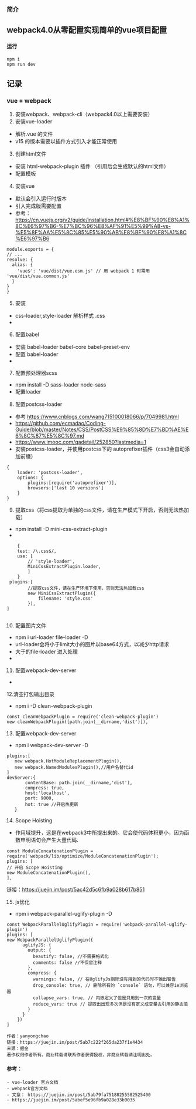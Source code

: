 
### 简介
 webpack4.0从零配置实现简单的vue项目配置
- 

 #### 运行
 ```
 npm i
 npm run dev
 ```

 ## 记录


### vue + webpack

1. 安装webpack、webpack-cli（webpack4.0以上需要安装） 
2. 安装vue-loader
  - 解析.vue 的文件
  - v15 的版本需要以插件方式引入才能正常使用
3. 创建html文件
  - 安装 html-webpack-plugin 插件 （引用后会生成默认的html文件）
  - 配置模板
4. 安装vue
  - 默认会引入运行时版本
  - 引入完成版需要配置
  - 参考：https://cn.vuejs.org/v2/guide/installation.html#%E8%BF%90%E8%A1%8C%E6%97%B6-%E7%BC%96%E8%AF%91%E5%99%A8-vs-%E5%8F%AA%E5%8C%85%E5%90%AB%E8%BF%90%E8%A1%8C%E6%97%B6
  ```
  module.exports = {
  // ...
  resolve: {
    alias: {
      'vue$': 'vue/dist/vue.esm.js' // 用 webpack 1 时需用 'vue/dist/vue.common.js'
    }
  }
}

```

5. 安装
 - css-loader,style-loader 解析样式 .css
 - 
 
6. 配置babel
 - 安装 babel-loader babel-core babel-preset-env
 - 配置 babel-loader
 - 
7. 配置预处理器scss
  - npm install -D sass-loader node-sass
  - 配置loader
  

8. 配置postcss-loader
 - 参考 https://www.cnblogs.com/wang715100018066/p/7049981.html
 - https://github.com/ecmadao/Coding-Guide/blob/master/Notes/CSS/PostCSS%E9%85%8D%E7%BD%AE%E6%8C%87%E5%8C%97.md
 - https://www.imooc.com/qadetail/252850?lastmedia=1
 - 安装postcss-loader，并使用postcss下的 autoprefixer插件（css3会自动添加前缀）
 
```
{
    loader: 'postcss-loader',
    options: {
        plugins:[require('autoprefixer')],
        browsers:['last 10 versions']
    }
}
```

 
9. 提取css（将css提取为单独的css文件，请在生产模式下开启，否则无法热加载）
- npm install -D mini-css-extract-plugin
- 
```
    {
    test: /\.css$/,
    use: [
        // 'style-loader',
        MiniCssExtractPlugin.loader,
        ]
    }
 plugins:[
        //提取css文件，请在生产环境下使用，否则无法热加载css
        new MiniCssExtractPlugin({
            filename: 'style.css'
        }),
]


``` 


10. 配置图片文件
 - npm i url-loader file-loader -D
 - url-loader会将小于limit大小的图片以base64方式，以减少http请求
 - 大于的file-loader 进入处理
 - 
 
11. 配置webpack-dev-server
 - 
 
12.清空打包输出目录 
- npm i -D clean-webpack-plugin
```
const cleanWebpackPlugin = require('clean-webpack-plugin')
new cleanWebpackPlugin([path.join(__dirname,'dist')]),
```

13. 配置webpack-dev-server
 - npm i webpack-dev-server -D
 ```
 plugins:[
    new webpack.HotModuleReplacementPlugin(),
    new webpack.NamedModulesPlugin(),//用户名替代id
 ]
 devServer:{
        contentBase: path.join(__dirname,'dist'),
        compress: true,
        host:'localhost',
        port: 9000,
        hot: true //开启热更新
    }
 ```

14. Scope Hoisting  
- 作用域提升，这是在webpack3中所提出来的。它会使代码体积更小，因为函数申明语句会产生大量代码.
```
const ModuleConcatenationPlugin = require('webpack/lib/optimize/ModuleConcatenationPlugin');
plugins: [
// 开启 Scope Hoisting
new ModuleConcatenationPlugin(),
],
```
链接：https://juejin.im/post/5ac42d5c6fb9a028b617b851

15. js优化

- npm i webpack-parallel-uglify-plugin -D
```
const WebpackParallelUglifyPlugin = require('webpack-parallel-uglify-plugin')
plugins: [
new WebpackParallelUglifyPlugin({
      uglifyJS: {
        output: {
          beautify: false, //不需要格式化
          comments: false //不保留注释
        },
        compress: {
          warnings: false, // 在UglifyJs删除没有用到的代码时不输出警告
          drop_console: true, // 删除所有的 `console` 语句，可以兼容ie浏览器
          collapse_vars: true, // 内嵌定义了但是只用到一次的变量
          reduce_vars: true // 提取出出现多次但是没有定义成变量去引用的静态值
        }
      }
    })
]

作者：yanyongchao
链接：https://juejin.im/post/5ab7c222f265da237f1e4434
来源：掘金
著作权归作者所有。商业转载请联系作者获得授权，非商业转载请注明出处。

```


#### 参考：
    - vue-loader 官方文档 
    - webpack官方文档  
    - 文章： https://juejin.im/post/5ab79fa75188255582525400  
    - https://juejin.im/post/5abef5e96fb9a028e33b9035